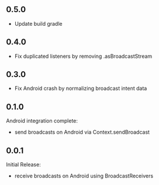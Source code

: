## 0.5.0

* Update build gradle

## 0.4.0

* Fix duplicated listeners by removing .asBroadcastStream

## 0.3.0

* Fix Android crash by normalizing broadcast intent data

## 0.1.0

Android integration complete:
* send broadcasts on Android via Context.sendBroadcast

## 0.0.1

Initial Release:
* receive broadcasts on Android using BroadcastReceivers
